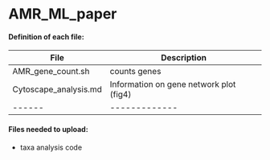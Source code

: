 # AMR_ML_paper
#### Definition of each file:
| File | Description |
|------|-------------|
|AMR_gene_count.sh | counts genes|
|Cytoscape_analysis.md | Information on gene network plot (fig4) |
|------|-------------|

#### Files needed to upload:
  - taxa analysis code


